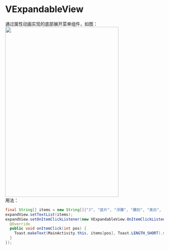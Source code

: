 # VExpandableView
通过属性动画实现的底部展开菜单组件，如图：<br>
<img src="https://github.com/CodeMAI/VExpandableView/blob/master/show.gif"  height="540" width="360"><br>
用法：
```java
final String[] items = new String[]{"J", "底片", "浮雕", "雕刻", "美白", "木刻"};
expandView.setTextList(items);
expandView.setOnItemClickListener(new VExpandableView.OnItemClickListener() {
  @Override
  public void onItemClick(int pos) {
    Toast.makeText(MainActivity.this, items[pos], Toast.LENGTH_SHORT).show();
  }
});
```
